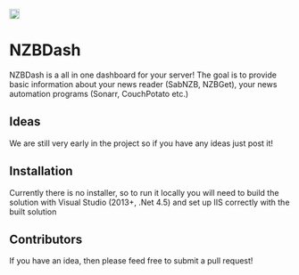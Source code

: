 <a href="https://ci.appveyor.com/project/tidusjar/NZBDash"><image src="https://ci.appveyor.com/api/projects/status/github/tidusjar/NZBDash?branch=SettingsPage&svg=true" height="18"></a> 


# NZBDash

NZBDash is a all in one dashboard for your server! 
The goal is to provide basic information about your news reader (SabNZB, NZBGet), your news automation programs (Sonarr, CouchPotato etc.)

## Ideas

We are still very early in the project so if you have any ideas just post it!

## Installation

Currently there is no installer, so to run it locally you will need to build the solution with Visual Studio (2013+, .Net 4.5) and set up IIS correctly with the built solution

## Contributors

If you have an idea, then please feed free to submit a pull request!

